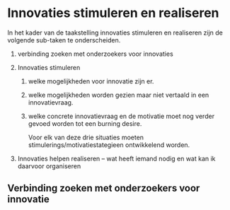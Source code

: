 # Innovaties stimuleren en realiseren

In het kader van de taakstelling innovaties stimuleren en realiseren zijn de volgende sub-taken te onderscheiden.

1. verbinding zoeken met onderzoekers voor innovaties
2. Innovaties stimuleren
    1. welke mogelijkheden voor innovatie zijn er.
    2. welke mogelijkheden worden gezien maar niet vertaald in een innovatievraag.
    3. welke concrete innovatievraag en de motivatie moet nog verder gevoed worden tot een burning desire.
    
        Voor elk van deze drie situaties moeten stimulerings/motivatiestategieen ontwikkelend worden.

3. Innovaties helpen realiseren – wat heeft iemand nodig en wat kan ik daarvoor organiseren

## Verbinding zoeken met onderzoekers voor innovatie
